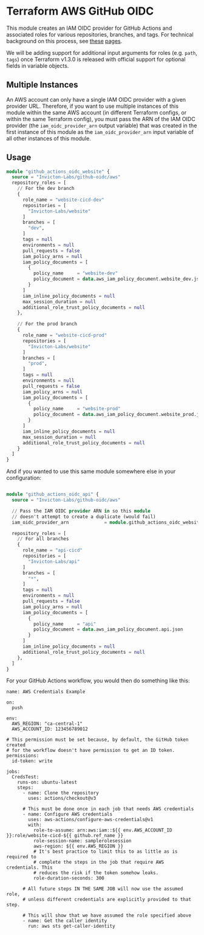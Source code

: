 # Terraform AWS GitHub OIDC

This module creates an IAM OIDC provider for GitHub Actions and associated roles for various repositories, branches, and tags. For technical background on this process, see [these](https://docs.github.com/en/actions/deployment/security-hardening-your-deployments/about-security-hardening-with-openid-connect) [pages](https://docs.github.com/en/actions/deployment/security-hardening-your-deployments/configuring-openid-connect-in-amazon-web-services).

We will be adding support for additional input arguments for roles (e.g. `path`, `tags`) once Terraform v1.3.0 is released with official support for optional fields in variable objects.


## Multiple Instances

An AWS account can only have a single IAM OIDC provider with a given provider URL. Therefore, if you want to use multiple instances of this module within the same AWS account (in different Terraform configs, or within the same Terraform config), you must pass the ARN of the IAM OIDC provider (the `iam_oidc_provider_arn` output variable) that was created in the first instance of this module as the `iam_oidc_provider_arn` input variable of all other instances of this module.

## Usage

```terraform
module "github_actions_oidc_website" {
  source = "Invicton-Labs/github-oidc/aws"
  repository_roles = [
    // For the dev branch
    {
      role_name = "website-cicd-dev"
      repositories = [
        "Invicton-Labs/website"
      ]
      branches = [
        "dev",
      ]
      tags = null
      environments = null
      pull_requests = false
      iam_policy_arns = null
      iam_policy_documents = [
        {
          policy_name     = "website-dev"
          policy_document = data.aws_iam_policy_document.website_dev.json
        }
      ]
      iam_inline_policy_documents = null
      max_session_duration = null
      additional_role_trust_policy_documents = null
    },

    // For the prod branch
    {
      role_name = "website-cicd-prod"
      repositories = [
        "Invicton-Labs/website"
      ]
      branches = [
        "prod",
      ]
      tags = null
      environments = null
      pull_requests = false
      iam_policy_arns = null
      iam_policy_documents = [
        {
          policy_name     = "website-prod"
          policy_document = data.aws_iam_policy_document.website_prod.json
        }
      ]
      iam_inline_policy_documents = null
      max_session_duration = null
      additional_role_trust_policy_documents = null
    }
  ]
}
```

And if you wanted to use this same module somewhere else in your configuration:
```terraform

module "github_actions_oidc_api" {
  source = "Invicton-Labs/github-oidc/aws"

  // Pass the IAM OIDC provider ARN in so this module
  // doesn't attempt to create a duplicate (would fail)
  iam_oidc_provider_arn             = module.github_actions_oidc_website.iam_oidc_provider_arn

  repository_roles = [
    // For all branches
    {
      role_name = "api-cicd"
      repositories = [
        "Invicton-Labs/api"
      ]
      branches = [
        "*",
      ]
      tags = null
      environments = null
      pull_requests = false
      iam_policy_arns = null
      iam_policy_documents = [
        {
          policy_name     = "api"
          policy_document = data.aws_iam_policy_document.api.json
        }
      ]
      iam_inline_policy_documents = null
      additional_role_trust_policy_documents = null
    },
  ]
}
```

For your GitHub Actions workflow, you would then do something like this:
```
name: AWS Credentials Example

on:
  push

env:
  AWS_REGION: "ca-central-1"
  AWS_ACCOUNT_ID: 123456789012

# This permission must be set because, by default, the GitHub token created
# for the workflow doesn't have permission to get an ID token.   
permissions:
  id-token: write

jobs:
  CredsTest:
    runs-on: ubuntu-latest
    steps:
      - name: Clone the repository
        uses: actions/checkout@v3

      # This must be done once in each job that needs AWS credentials
      - name: Configure AWS credentials
        uses: aws-actions/configure-aws-credentials@v1
        with:
          role-to-assume: arn:aws:iam::${{ env.AWS_ACCOUNT_ID }}:role/website-cicd-${{ github.ref_name }}
          role-session-name: samplerolesession
          aws-region: ${{ env.AWS_REGION }}
          # It's best practice to limit this to as little as is required to
          # complete the steps in the job that require AWS credentials. This
          # reduces the risk if the token somehow leaks.
          role-duration-seconds: 300

      # All future steps IN THE SAME JOB will now use the assumed role,
      # unless different credentials are explicitly provided to that step.
          
      # This will show that we have assumed the role specified above
      - name: Get the caller identity
        run: aws sts get-caller-identity
```